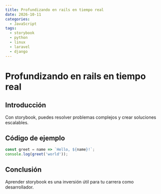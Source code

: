 ```yaml
---
title: Profundizando en rails en tiempo real
date: 2026-10-11
categories:
  - JavaScript
tags:
  - storybook
  - python
  - linux
  - laravel
  - django
---
```


# Profundizando en rails en tiempo real

## Introducción

Con storybook, puedes resolver problemas complejos y crear soluciones escalables.

## Código de ejemplo

```javascript
const greet = name => `Hello, ${name}!`;
console.log(greet('world'));
```

## Conclusión

Aprender storybook es una inversión útil para tu carrera como desarrollador.